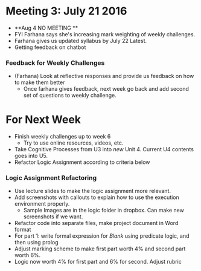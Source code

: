 # Meeting 3: July 21 2016

* **Aug 4 NO MEETING **
* FYI Farhana says she's increasing mark weighting of weekly challenges.
* Farhana gives us updated syllabus by July 22 Latest.
* Getting feedback on chatbot

### Feedback for Weekly Challenges

* (Farhana) Look at reflective responses and provide us feedback on how to make them better
    * Once farhana gives feedback, next week go back and add second set of questions to weekly challenge.

# For Next Week

* Finish weekly challenges up to week 6
    * Try to use online resources, videos, etc.
* Take Cognitive Processes from U3 into *new* Unit 4. Current U4 contents goes into U5.
* Refactor Logic Assignment according to criteria below

### Logic Assignment Refactoring
* Use lecture slides to make the logic assignment more relevant.
* Add screenshots with callouts to explain how to use the execution environment properly.
    * Sample Images are in the logic folder in dropbox. Can make new screenshots if we want.
* Refactor code into separate files, make project document in Word format
* For part 1: write formal expression for *Blank* using predicate logic, and then using prolog
* Adjust marking scheme to make first part worth 4% and second part worth 6%.
* Logic now worth 4% for first part and 6% for second. Adjust rubric
